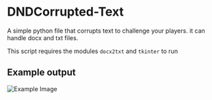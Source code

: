 # DNDCorrupted-Text

A simple python file that corrupts text to challenge your players. it can handle docx and txt files.

This script requires the modules ``docx2txt`` and ``tkinter`` to run

## Example output
![Example Image](https://i.imgur.com/XnvV9gx.png)
